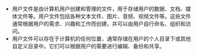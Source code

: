 - 用户文件是由计算机用户创建和管理的文件，用于存储用户的数据、文档、媒体文件等。用户文件包括各种文本文件、图片、音频、视频文件等。这些文件通常根据用户的需求、兴趣和工作而创建，并可以由用户自行命名、组织和访问。
- 用户文件可以存在于计算机的任何位置，通常存储在用户的个人目录下或其他自定义目录中。它们可以根据用户的需要进行编辑、备份和共享。